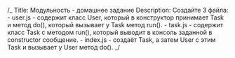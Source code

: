 /_ Title: Модульность - домашнее задание Description: Создайте 3 файла: - user.js - содержит класс User, который в конструктор принимает Task и метод do(), который вызывает у Task метод run(). -
task.js - содержит класс Task с методом run(), который выводит в консоль заданной в constructor сообщение. - index.js - создаёт Task, а затем User с этим Task и вызывает у User метод do(). _/

